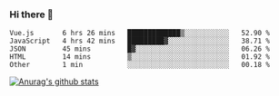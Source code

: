 ### Hi there 👋



<!--
**webB1an/webB1an** is a ✨ _special_ ✨ repository because its `README.md` (this file) appears on your GitHub profile.

Here are some ideas to get you started:

- 🔭 I’m currently working on ...
- 🌱 I’m currently learning ...
- 👯 I’m looking to collaborate on ...
- 🤔 I’m looking for help with ...
- 💬 Ask me about ...
- 📫 How to reach me: ...
- 😄 Pronouns: ...
- ⚡ Fun fact: ...
-->

<!--START_SECTION:waka-->
```text
Vue.js       6 hrs 26 mins   █████████████▒░░░░░░░░░░░   52.90 % 
JavaScript   4 hrs 42 mins   █████████▓░░░░░░░░░░░░░░░   38.71 % 
JSON         45 mins         █▓░░░░░░░░░░░░░░░░░░░░░░░   06.26 % 
HTML         14 mins         ▒░░░░░░░░░░░░░░░░░░░░░░░░   01.92 % 
Other        1 min           ░░░░░░░░░░░░░░░░░░░░░░░░░   00.18 % 
```
<!--END_SECTION:waka-->


[![Anurag's github stats](https://github-readme-stats.vercel.app/api?username=webB1an&show_icons=true&theme=radical)](https://github.com/anuraghazra/github-readme-stats)

